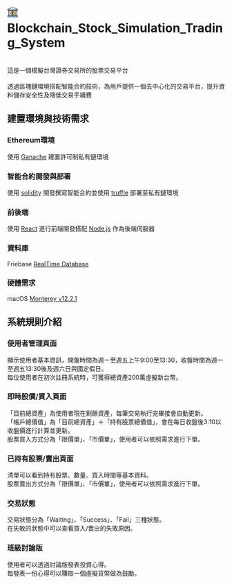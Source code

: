# <img width="5%" src="docs/bank.png">Blockchain_Stock_Simulation_Trading_System

<br>這是一個模擬台灣證券交易所的股票交易平台</br>
<br>透過區塊鏈環境搭配智能合約技術，為用戶提供一個去中心化的交易平台，提升資料儲存安全性及降低交易手續費</br>

## 建置環境與技術需求

### Ethereum環境 
使用 [Ganache](https://trufflesuite.com/ganache/) 建置許可制私有鏈環境

### 智能合約開發與部署
使用 [solidity](https://docs.soliditylang.org/en/v0.8.19/) 開發撰寫智能合約並使用 [truffle](https://trufflesuite.com) 部署至私有鏈環境

### 前後端
使用 [React](https://react.dev) 進行前端開發搭配 [Node.js](https://nodejs.org/zh-tw/download) 作為後端伺服器

### 資料庫
Friebase [RealTime Database](https://firebase.google.com/docs/database?hl=zh-tw)

### 硬體需求
macOS [Monterey v12.2.1](https://support.apple.com/zh-tw/HT212585)

## 系統規則介紹
### 使用者管理頁面
  顯示使用者基本資訊，開盤時間為週ㄧ至週五上午9:00至13:30，收盤時間為週一至週五13:30後及週六日與國定假日。  
  每位使用者在初次註冊系統時，可獲得總資產200萬虛擬新台幣。

### 即時股價/買入頁面
  「目前總資產」為使用者現在剩餘資產，每筆交易執行完畢接會自動更新。  
  「帳戶總價值」為「目前總資產」＋「持有股票總價值」，會在每日收盤後3:10以收盤價進行計算並更新。  
   股票買入方式分為「限價單」、「市價單」，使用者可以依照需求進行下單。  

### 已持有股票/賣出頁面
  清單可以看到持有股票、數量、買入時間等基本資料。  
  股票賣出方式分為「限價單」、「市價單」，使用者可以依照需求進行下單。   

### 交易狀態
  交易狀態分為「Waiting」、「Success」、「Fail」三種狀態。   
  在失敗的狀態中可以查看買入/賣出的失敗原因。   

### 班級討論版
  使用者可以透過討論版發表投資心得。   
  每發表一份心得可以賺取一個虛擬貨幣做為鼓勵。   





